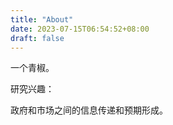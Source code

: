 ```yaml
---
title: "About"
date: 2023-07-15T06:54:52+08:00
draft: false
---
```

一个青椒。

研究兴趣：

政府和市场之间的信息传递和预期形成。
